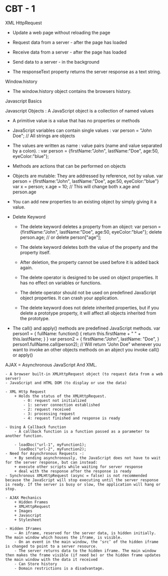 # CBT - 1
XML HttpRequest

+ Update a web page without reloading the page
+ Request data from a server - after the page has loaded
+ Receive data from a server  - after the page has loaded
+ Send data to a server - in the background

+ The responseText property returns the server response as a text string.

Window.history

+ The window.history object contains the browsers history.

Javascript Basics

Javascript Objects : A JavaScript object is a collection of named values

+ A primitive value is a value that has no properties or methods

+ JavaScript variables can contain single values : var person = "John Doe";   // All strings are objects

+ The values are written as name : value pairs (name and value separated by a colon). : 
	var person = {firstName:"John", lastName:"Doe", age:50, eyeColor:"blue"};

+ Methods are actions that can be performed on objects

+ Objects are mutable: They are addressed by reference, not by value.
	var person = {firstName:"John", lastName:"Doe", age:50, eyeColor:"blue"}
	var x = person;
	x.age = 10;           // This will change both x.age and person.age

+ You can add new properties to an existing object by simply giving it a value.

+ Delete Keyword
	* The delete keyword deletes a property from an object:
	var person = {firstName:"John", lastName:"Doe", age:50, eyeColor:"blue"};
	delete person.age;   // or delete person["age"];

	* The delete keyword deletes both the value of the property and the property itself.

	* After deletion, the property cannot be used before it is added back again.

	* The delete operator is designed to be used on object properties. It has no effect on variables or functions.

	* The delete operator should not be used on predefined JavaScript object properties. It can crash your application.

	* The delete keyword does not delete inherited properties, but if you delete a prototype property, it will affect all objects inherited from the prototype.

+ The call() and apply() methods are predefined JavaScript methods.
	var person1 = {
  		fullName: function() {
    	return this.firstName + " " + this.lastName;
  		}
	}
	var person2 = {
	  firstName:"John",
	  lastName: "Doe",
	}
	person1.fullName.call(person2);  // Will return "John Doe"
	whenever you want to invoke an other objects methods on an abject you invoke call() or apply()

AJAX = Asynchronous JavaScript And XML.

	- A browser built-in XMLHttpRequest object (to request data from a web server)
	- JavaScript and HTML DOM (to display or use the data)

	- XML Http Request
		+ Holds the status of the XMLHttpRequest.
			- 0: request not initialized
			- 1: server connection established
			- 2: request received
			- 3: processing request
			- 4: request finished and response is ready

	- Using A Callback function
		- A callback function is a function passed as a parameter to another function.

		- loadDoc("url-1", myFunction1);
		  loadDoc("url-2", myFunction2);
	- Need for Asynchronous Requests -:
		+ By sending asynchronously, the JavaScript does not have to wait for the server response, but can instead:
		+ execute other scripts while waiting for server response
		+ deal with the response after the response is ready
	- Synchronous XMLHttpRequest (async = false) is not recommended because the JavaScript will stop executing until the server response is ready. If the server is busy or slow, the application will hang or stop.

	- AJAX Mechanics
		+ Hidden Frames
		+ XMLHttpRequest
		+ Images
		+ Javascript
		+ Stylesheet

	- Hidden IFrames 
		– An iframe, reserved for the server data, is hidden initially. The main window which houses the iframe, is visible.
		- On an event in the main window, the ‘src’ of the hidden iframe is changed to point to a server resource.
		- The server returns data to the hidden iframe. The main window then makes the frame visible (if need be) or the hidden frame updates the main window with the data it received
		- Can Store history
		- Domain restrictions is a disadvantage.



	

		





